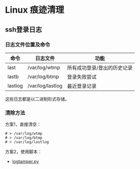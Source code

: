 # Linux 痕迹清理

## ssh登录日志

### 日志文件位置及命令
 | 命令	 | 日志文件	 | 功能 | 
 | ---- | ---- |---- |
 | last | 	/var/log/wtmp	 | 所有成功登录/登出的历史记录 | 
 | lastb | 	/var/log/btmp | 	登录失败尝试 | 
 | lastlog	 | /var/log/lastlog	 | 最近登录记录 | 

这些日志都是以二进制形式存储。   

### 清除方法
方案1，直接清空：  
```
# > /var/log/wtmp
# > /var/log/btmp
# > /var/log/lastlog
```
方案2，使用脚本：

- [logtamper.py](./logtamper.py)

